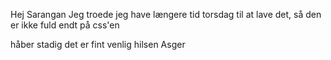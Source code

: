 Hej Sarangan
Jeg troede jeg have længere tid torsdag til at lave det, så den er ikke fuld endt på css'en

håber stadig det er fint
venlig hilsen
Asger
